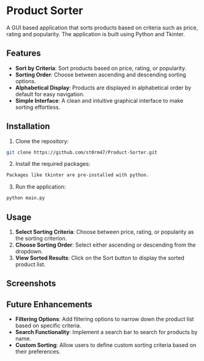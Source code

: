 # Product Sorter
A GUI based application that sorts products based on criteria such as price, rating and popularity. The application is built using Python and Tkinter.

## Features 
- **Sort by Criteria**: Sort products based on price, rating, or popularity.
- **Sorting Order**: Choose between ascending and descending sorting options.
- **Alphabetical Display**: Products are displayed in alphabetical order by default for easy navigation.
- **Simple Interface**: A clean and intuitive graphical interface to make sorting effortless.

## Installation
1. Clone the repository:

```bash
git clone https://github.com/st0rm47/Product-Sorter.git
```

2. Install the required packages:

```bash
Packages like tkinter are pre-installed with python.
```

3. Run the application:

```bash
python main.py
```

## Usage

1. **Select Sorting Criteria**: Choose between price, rating, or popularity as the sorting criterion.
2. **Choose Sorting Order**: Select either ascending or descending from the dropdown.
3. **View Sorted Results**: Click on the Sort button to display the sorted product list.

## Screenshots




## Future Enhancements

- **Filtering Options**: Add filtering options to narrow down the product list based on specific criteria.
- **Search Functionality**: Implement a search bar to search for products by name.
- **Custom Sorting**: Allow users to define custom sorting criteria based on their preferences.



